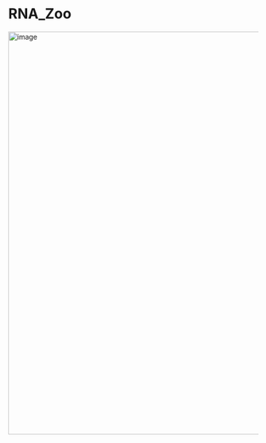 # RNA_Zoo
<img width="1513" height="812" alt="image" src="https://github.com/user-attachments/assets/6aa8133d-2981-4c3a-af39-a49e8c9c2a88" />
